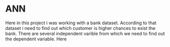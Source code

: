 # ANN
Here in this project i was working with a bank dataset. According to that dataset i need to find out which customer is higher chances to exist the bank. There are several independent varible from which we need to find out the dependent variable.
Here
